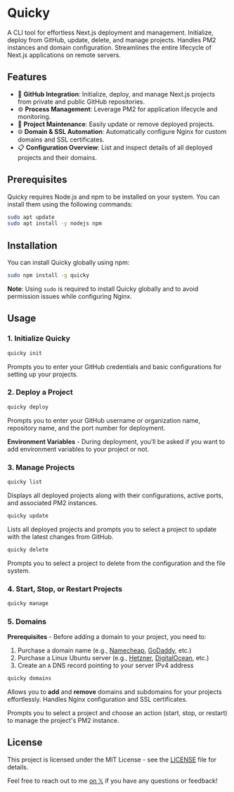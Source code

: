 # Quicky

A CLI tool for effortless Next.js deployment and management. Initialize, deploy from GitHub, update, delete, and manage projects. Handles PM2 instances and domain configuration. Streamlines the entire lifecycle of Next.js applications on remote servers.

## Features

- 🐙 **GitHub Integration**: Initialize, deploy, and manage Next.js projects from private and public GitHub repositories.
- ⚙️ **Process Management**: Leverage PM2 for application lifecycle and monitoring.
- 🔄 **Project Maintenance**: Easily update or remove deployed projects.
- 🌐 **Domain & SSL Automation**: Automatically configure Nginx for custom domains and SSL certificates.
- 📋 **Configuration Overview**: List and inspect details of all deployed projects and their domains.

## Prerequisites

Quicky requires Node.js and npm to be installed on your system. You can install them using the following commands:

```bash
sudo apt update
sudo apt install -y nodejs npm
```

## Installation

You can install Quicky globally using npm:

```bash
sudo npm install -g quicky
```

**Note**: Using `sudo` is required to install Quicky globally and to avoid permission issues while configuring Nginx.

## Usage

### 1. Initialize Quicky

```bash
quicky init
```

Prompts you to enter your GitHub credentials and basic configurations for setting up your projects.

### 2. Deploy a Project

```bash
quicky deploy
```

Prompts you to enter your GitHub username or organization name, repository name, and the port number for deployment.

**Environment Variables** - During deployment, you’ll be asked if you want to add environment variables to your project or not.

### 3. Manage Projects

```bash
quicky list
```

Displays all deployed projects along with their configurations, active ports, and associated PM2 instances.

```bash
quicky update
```

Lists all deployed projects and prompts you to select a project to update with the latest changes from GitHub.

```bash
quicky delete
```

Prompts you to select a project to delete from the configuration and the file system.

### 4. Start, Stop, or Restart Projects

```bash
quicky manage
```

### 5. Domains

**Prerequisites** - Before adding a domain to your project, you need to:

1. Purchase a domain name (e.g., [Namecheap](https://www.namecheap.com/), [GoDaddy](https://www.godaddy.com/), etc.)
2. Purchase a Linux Ubuntu server (e.g., [Hetzner](https://www.hetzner.com/cloud/), [DigitalOcean](https://www.digitalocean.com/), etc.)
3. Create an `A` DNS record pointing to your server IPv4 address

```bash
quicky domains
```

Allows you to **add** and **remove** domains and subdomains for your projects effortlessly. Handles Nginx configuration and SSL certificates.

Prompts you to select a project and choose an action (start, stop, or restart) to manage the project's PM2 instance.

## License

This project is licensed under the MIT License - see the [LICENSE](LICENSE) file for details.

Feel free to reach out to me [on 𝕏](https://x.com/alemalohe) if you have any questions or feedback! 
